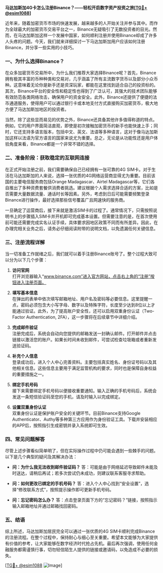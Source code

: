 **马达加斯加4G卡怎么注册Binance？——轻松开启数字资产投资之旅[[TG💪+ @esim1088](https://t.me/s/esim1088)]**

近年来，随着加密货币市场的快速发展，越来越多的人开始关注并参与其中。而作为全球最大的加密货币交易平台之一，Binance无疑吸引了无数投资者的目光。然而，在马达加斯加这样一个发展中国家，如何顺利注册并使用Binance却成了许多人头疼的问题。今天，我们就来详细探讨一下马达加斯加用户应该如何注册Binance，并分享一些实用的小技巧。

### 一、为什么选择Binance？

在众多加密货币交易所中，为什么我们推荐大家选择Binance呢？首先，Binance拥有极其丰富的币种种类和交易对，几乎涵盖了所有主流数字货币以及部分小众币种。这意味着无论你是新手还是资深玩家，都能在这里找到适合自己的投资标的。其次，Binance平台的安全性和稳定性也得到了广泛认可，其强大的技术团队能够有效防范各类网络攻击，确保用户的资金安全。此外，Binance还提供了便捷的法币通道服务，使得用户可以通过银行卡或本地支付方式直接购买加密货币，极大地方便了马达加斯加地区的投资者。

当然，除了这些显而易见的优势之外，Binance还具备其他许多值得称道的特点。例如，它的用户界面简洁直观，即使是初次接触加密货币的新手也能快速上手；同时，它还支持多语言版本，包括中文、英文、法语等多种语言，这对于像马达加斯加这样以法语为官方语言的国家来说尤为重要。总之，无论是从功能性还是用户体验角度来看，Binance都是一个非常不错的选择。

### 二、准备阶段：获取稳定的互联网连接

在正式开始注册之前，我们需要确保自己已经拥有一张可靠的4G SIM卡。对于生活在马达加斯加的人来说，选择一张优质的4G网络运营商显得尤为重要。目前该国的主要电信服务商包括Orange Madagascar、Airtel Madagascar等，它们各自推出了多种资费套餐供消费者挑选。建议根据个人需求选择合适的方案，比如是否需要大量数据流量、通话时长等因素。另外，考虑到日后可能需要频繁登录Binance进行操作，最好选择那些信号覆盖广且网速快的服务商。

一旦确定了运营商后，接下来就是激活SIM卡的过程了。通常情况下，只需按照说明书上的步骤插入SIM卡并开机即可完成基本设置。但需要注意的是，在首次使用前可能还需要完成实名认证手续，具体要求因地区政策不同而有所差异。因此，在办理完相关业务之后，请务必仔细阅读附带的说明文档，以免遗漏任何关键信息。

### 三、注册流程详解

当一切准备工作就绪之后，我们就可以着手注册Binance账号了。整个过程大致可以分为以下几个步骤：

1. **访问官网**  
   打开浏览器输入“www.binance.com”进入官方网站，点击右上角的“注册”按钮进入注册页面。

2. **填写基本信息**  
   在弹出的表单中依次填写邮箱地址、用户名及密码等必要信息。这里提醒一点，密码必须包含大小写字母、数字以及特殊字符，长度至少达到8位以上才能通过验证。此外，为了提高账户安全性，还可以启用双重身份认证（Two-Factor Authentication, 2FA），这一步骤将在后续章节中详细介绍。

3. **完成邮件验证**  
   注册完成后，系统会自动向您提供的邮箱发送一封确认邮件。打开邮件并点击链接以激活您的账户。如果长时间未收到邮件，可尝试检查垃圾箱或者重新发送验证码。

4. **补充个人信息**  
   登录成功后，进入个人中心完善资料。主要包括真实姓名、身份证号码以及其他相关信息。这些信息主要用于满足监管机构的要求，同时也是保障自身权益的重要措施之一。

5. **绑定手机号码**  
   接下来需要绑定手机号码以便接收重要通知。输入正确的手机号码后，系统会发送一条短信验证码至您的手机，请及时输入以完成绑定。

6. **设置双重身份认证**  
   双重身份认证是保护账户安全的关键环节。目前Binance支持Google Authenticator、Authy等多种第三方应用作为身份验证工具。下载并安装相应的APP后，按照指引生成密钥并录入系统即可生效。

### 四、常见问题解答

尽管上述步骤看似简单明了，但在实际操作过程中仍可能会遇到一些棘手的问题。以下是几个典型的疑问及其解决办法：

- **问：为什么我无法收到邮件验证码？**
  答：可能是由于网络延迟导致邮件未能及时送达，请稍后再试；若多次尝试仍未成功，则建议联系客服寻求帮助。

- **问：如何更改已绑定的手机号码？**
  答：进入个人中心找到“安全设置”，选择“修改联系方式”，按照提示操作即可更新手机号码。

- **问：忘记密码怎么办？**
  答：点击登录页面下方的“忘记密码？”链接，按照指示输入邮箱地址并通过邮箱找回密码。

### 五、结语

综上所述，马达加斯加居民完全可以通过一张优质的4G SIM卡顺利完成Binance的注册流程。在整个过程中，保持耐心与细心至关重要。希望本文能够为大家提供有价值的参考，让大家能够在数字经济时代抢占先机。最后再次强调，使用任何金融服务都需谨慎行事，切勿轻信陌生人提供的链接或邀请码，以免造成不必要的损失。

[[TG💪+ @esim1088](https://t.me/s/esim1088) ![Image](https://i.postimg.cc/4NQfJmqS/Snipaste-2025-05-13-00-14-12.png)]
